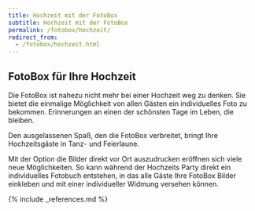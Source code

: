 ```yaml
---
title: Hochzeit mit der FotoBox
subtitle: Hochzeit mit der FotoBox
permalink: /fotobox/hochzeit/
redirect_from:
  - /fotobox/hochzeit.html
---
```

## FotoBox für Ihre Hochzeit ##

Die FotoBox ist nahezu nicht mehr bei einer Hochzeit weg zu denken. Sie bietet die einmalige Möglichkeit von allen Gästen ein individuelles Foto zu bekommen. Erinnerungen an einen der schönsten Tage im Leben, die bleiben.

Den ausgelassenen Spaß, den die FotoBox verbreitet, bringt Ihre Hochzeitsgäste in Tanz- und Feierlaune. 

Mit der Option die Bilder direkt vor Ort auszudrucken eröffnen sich viele neue Möglichkeiten. So kann während der Hochzeits Party direkt ein individuelles Fotobuch entstehen, in das alle Gäste Ihre FotoBox Bilder einkleben und mit einer individueller Widmung versehen können.


{% include _references.md %}
